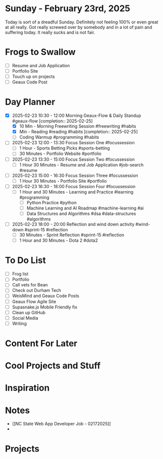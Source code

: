 # Sunday - February 23rd, 2025

Today is sort of a dreadful Sunday. Definitely not feeling 100% or even great at all really. Got really screwed over by somebody and in a lot of pain and suffering today. It really sucks and is not fair.

# Frogs to Swallow
- [ ] Resume and Job Application
- [ ] Portfolio Site
- [ ] Touch up on projects
- [ ] Geaux Code Post

# Day Planner

- [x] 2025-02-23 10:30 - 12:00 Morning Geaux-Flow & Daily Standup #geaux-flow   [completion:: 2025-02-25]
	- [x] 10 Min - Morning Freewriting Session #freewriting #habits
	- [x]  Min - Reading #reading #habits   [completion:: 2025-02-25]
	- [ ] Coding Warmup #programming #habits 
- [ ] 2025-02-23 12:00 - 13:30 Focus Session One #focussession 
	- [ ] 1 Hour - Sports Betting Picks #sports-betting 
	- [ ] 30 Minutes - Portfolio Website #portfolio 
- [ ] 2025-02-23 13:30 - 15:00 Focus Session Two #focussession 
	- [ ] 1 Hour 30 Minutes - Resume and Job Application #job-search #resume 
- [ ] 2025-02-23 15:00 - 16:30 Focus Session Three #focussession 
	- [ ] 1 Hour 30 Minutes - Portfolio Site #portfolio 
- [ ] 2025-02-23 16:30 - 18:00 Focus Session Four #focussession 
	- [ ] 1 Hour and 30 Minutes - Learning and Practice #learning #programming 
		- [ ] Python Practice #python 
		- [ ] Machine Learning and AI Roadmap #machine-learning #ai 
		- [ ] Data Structures and Algorithms #dsa #data-structures #algorithms 
- [ ] 2025-02-23 18:00 - 20:00 Reflection and wind down activity #wind-down #sprint-15 #reflection
	- [ ] 30 Minutes - Sprint Reflection #sprint-15 #reflection 
	- [ ] 1 Hour and 30 Minutes - Dota 2 #dota2 

# To Do List
- [ ] Frog list
- [ ] Portfolio
- [ ] Call vets for Bean
- [ ] Check out Durham Tech
- [ ] WeisMind and Geaux Code Posts
- [ ] Geaux Flow Agile Site
- [ ] Supasnake.js Mobile Friendly fix
- [ ] Clean up GitHub
- [ ] Social Media
- [ ] Writing

# Content For Later


# Cool Projects and Stuff


# Inspiration


# Notes
- [[NC State Web App Developer Job - 02172025]]
- 

# Projects
